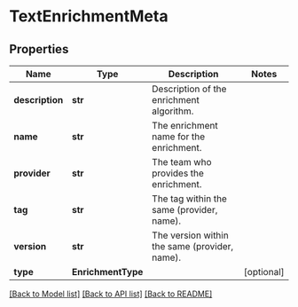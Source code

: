# TextEnrichmentMeta

## Properties
Name | Type | Description | Notes
------------ | ------------- | ------------- | -------------
**description** | **str** | Description of the enrichment algorithm. | 
**name** | **str** | The enrichment name for the enrichment. | 
**provider** | **str** | The team who provides the enrichment. | 
**tag** | **str** | The tag within the same (provider, name). | 
**version** | **str** | The version within the same (provider, name). | 
**type** | **EnrichmentType** |  | [optional] 

[[Back to Model list]](../README.md#documentation-for-models) [[Back to API list]](../README.md#documentation-for-api-endpoints) [[Back to README]](../README.md)

